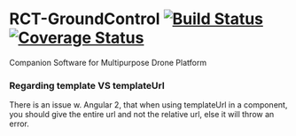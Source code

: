 # RCT-GroundControl [![Build Status](https://travis-ci.org/RCTechnologies/RCT-GroundControl.svg?branch=master)](https://travis-ci.org/RCTechnologies/RCT-GroundControl) [![Coverage Status](https://coveralls.io/repos/github/RCTechnologies/RCT-GroundControl/badge.svg?branch=master)](https://coveralls.io/github/RCTechnologies/RCT-GroundControl?branch=master)  

Companion Software for Multipurpose Drone Platform

### Regarding template VS templateUrl
There is an issue w. Angular 2, that when using templateUrl in a component, you should give the entire url and not the relative url, else it will throw an error. 

